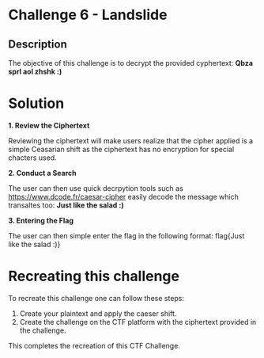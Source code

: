 ﻿﻿

# Challenge 6 - Landslide

## Description

The objective of this challenge is to decrypt the provided cyphertext: **Qbza sprl aol zhshk :)**

# Solution
**1. Review the Ciphertext**

Reviewing the ciphertext will make users realize that the cipher applied is a simple Ceasarian shift as the ciphertext has no encryption for special chacters used.
 
**2. Conduct a Search**

The user can then use quick decrpytion tools such as https://www.dcode.fr/caesar-cipher easily decode the message which transaltes too: **Just like the salad :)**

**3. Entering the Flag**

The user can then simple enter the flag in the following format: flag{Just like the salad :)}

# Recreating this challenge 

To recreate this challenge one can follow these steps:

1. Create your plaintext and apply the caeser shift.
2. Create the challenge on the CTF platform with the ciphertext provided in the challenge.

This completes the recreation of this CTF Challenge. 

